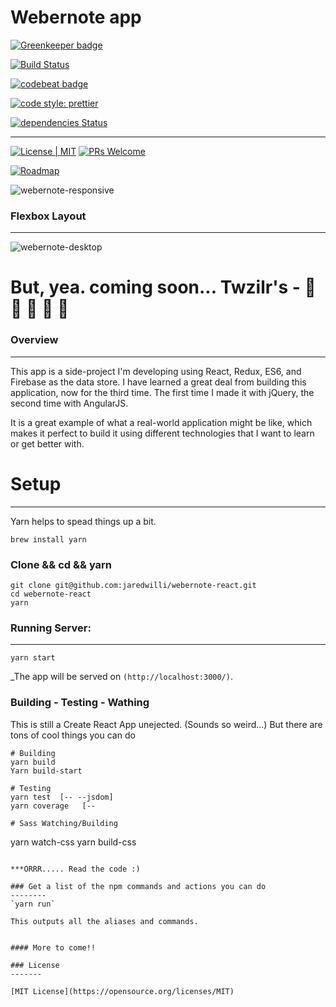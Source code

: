 
# Webernote app

[![Greenkeeper badge](https://badges.greenkeeper.io/jaredwilli/webernote-react.svg)](https://greenkeeper.io/)

[![Build Status](https://travis-ci.org/jaredwilli/webernote-react.svg?branch=build-path)](https://travis-ci.org/jaredwilli/webernote-react)

[![codebeat badge](https://codebeat.co/badges/1396f00a-f7ce-43a0-af73-1bfc2298213c)](https://codebeat.co/projects/github-com-jaredwilli-webernote-react-master)

[![code style: prettier](https://img.shields.io/badge/code_style-prettier-ff69b4.svg?style=flat-square)](https://github.com/prettier/prettier)

[![dependencies Status](https://david-dm.org/jaredwilli/webernote-react/status.svg)](https://david-dm.org/jaredwilli/webernote-react)

--------------
[![License | MIT](https://img.shields.io/npm/l/cross-env.svg?style=flat-square)](https://github.com/jaredwilli/webernote-react/blob/master/other/LICENSE)
[![PRs Welcome](https://img.shields.io/badge/PRs-welcome-brightgreen.svg?style=flat-square)](http://makeapullrequest.com)

[![Roadmap](https://img.shields.io/badge/%F0%9F%93%94-roadmap-CD9523.svg?style=flat-square)](https://github.com/jaredwilli/webernote-react/blob/master/other/ROADMAP.md)


![webernote-responsive](https://user-images.githubusercontent.com/218374/33228967-50daa694-d193-11e7-9a34-e15beca4cd39.gif)

### Flexbox Layout
---
![webernote-desktop](https://user-images.githubusercontent.com/218374/33228962-3a560da0-d193-11e7-8cd3-43fd7134c04a.gif)


# But, yea. coming soon... Twzilr's - 🚁 🚁 🚁 🚁 🚁

### Overview
-------

This app is a side-project I'm developing using React, Redux, ES6, and Firebase as the data store. I have learned a great deal from building this application, now for the third time. The first time I made it with jQuery, the second time with AngularJS.

It is a great example of what a real-world application might be like, which makes it perfect to build it using different technologies that I want to learn or get better with.

# Setup
------

Yarn helps to spead things up a bit.

`brew install yarn`

### Clone && cd && yarn
```
git clone git@github.com:jaredwilli/webernote-react.git
cd webernote-react
yarn
```

### Running Server:
------
`yarn start`

_The app will be served on `(http://localhost:3000/)`.

### Building - Testing - Wathing

This is still a Create React App unejected. (Sounds so weird...)
But there are tons of cool things you can do
```
# Building
yarn build
Yarn build-start

# Testing
yarn test  [-- --jsdom]
yarn coverage   [--

# Sass Watching/Building
```
yarn watch-css
yarn build-css
```

***ORRR..... Read the code :)

### Get a list of the npm commands and actions you can do
--------
`yarn run`

This outputs all the aliases and commands.


#### More to come!!

### License
-------

[MIT License](https://opensource.org/licenses/MIT)


